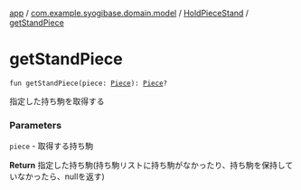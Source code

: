 [app](../../index.md) / [com.example.syogibase.domain.model](../index.md) / [HoldPieceStand](index.md) / [getStandPiece](./get-stand-piece.md)

# getStandPiece

`fun getStandPiece(piece: `[`Piece`](../-piece/index.md)`): `[`Piece`](../-piece/index.md)`?`

指定した持ち駒を取得する

### Parameters

`piece` - 取得する持ち駒

**Return**
指定した持ち駒(持ち駒リストに持ち駒がなかったり、持ち駒を保持していなかったら、nullを返す)

